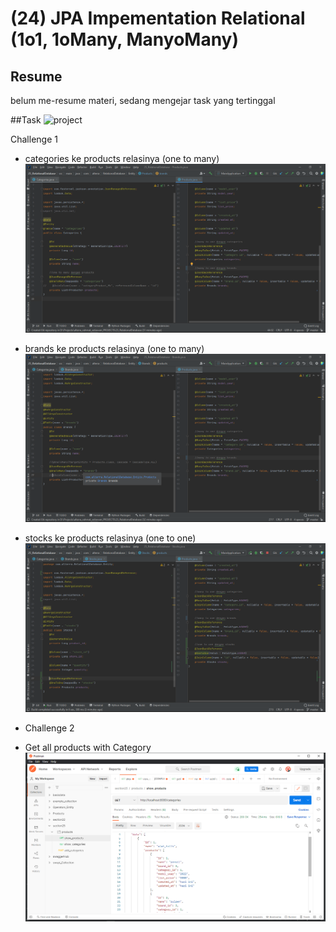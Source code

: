 # (24) JPA Impementation Relational (1o1, 1oMany, ManyoMany)
## Resume
belum me-resume materi, sedang mengejar task yang tertinggal

##Task
![project](https://github.com/RahmatSetia/java_rahmat-setiawan)

Challenge 1
- categories ke products relasinya (one to many)
  ![relasi1](https://github.com/RahmatSetia/AMARTHA/blob/master/25_Impementation%20Relational%20(1o1%2C%201oMany%2C%20ManyoMany)/screenshots/oneToMany_Categories.png)
- brands ke products relasinya (one to many)
  ![relasi2](https://github.com/RahmatSetia/AMARTHA/blob/master/25_Impementation%20Relational%20(1o1%2C%201oMany%2C%20ManyoMany)/screenshots/oneToMany_Brands.png)
- stocks ke products relasinya (one to one)
  ![relasi3](https://github.com/RahmatSetia/AMARTHA/blob/master/25_Impementation%20Relational%20(1o1%2C%201oMany%2C%20ManyoMany)/screenshots/oneToOne_Stocks.png)

- Challenge 2
- Get all products with Category
  ![relasi3](https://github.com/RahmatSetia/AMARTHA/blob/master/25_Impementation%20Relational%20(1o1%2C%201oMany%2C%20ManyoMany)/screenshots/getProductWithCategory.png)
